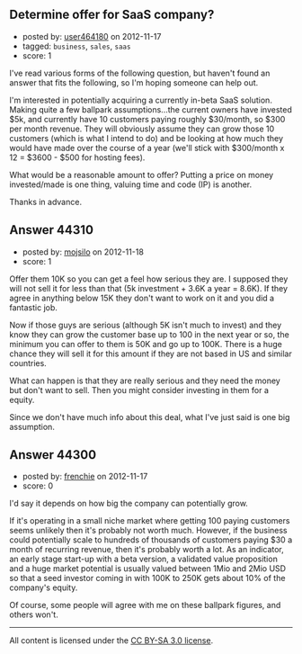 ## Determine offer for SaaS company?

- posted by: [user464180](https://stackexchange.com/users/-1/19047-user464180) on 2012-11-17
- tagged: `business`, `sales`, `saas`
- score: 1

I've read various forms of the following question, but haven't found an answer that fits the following, so I'm hoping someone can help out.

I'm interested in potentially acquiring a currently in-beta SaaS solution.  Making quite a few ballpark assumptions...the current owners have invested $5k, and currently have 10 customers paying roughly $30/month, so $300 per month revenue. They will obviously assume they can grow those 10 customers (which is what I intend to do) and be looking at how much they would have made over the course of a year (we'll stick with $300/month x 12 = $3600 - $500 for hosting fees).

What would be a reasonable amount to offer?  Putting a price on money invested/made is one thing, valuing time and code (IP) is another.

Thanks in advance.


## Answer 44310

- posted by: [mojsilo](https://stackexchange.com/users/-1/1826-mojsilo) on 2012-11-18
- score: 1

Offer them 10K so you can get a feel how serious they are. I supposed they will not sell it for less than that (5k investment + 3.6K a year = 8.6K). If they agree in anything below 15K they don't want to work on it and you did a fantastic job.

Now if those guys are serious (although 5K isn't much to invest) and they know they can grow the customer base up to 100 in the next year or so, the minimum you can offer to them is 50K and go up to 100K. There is a huge chance they will sell it for this amount if they are not based in US and similar countries.

What can happen is that they are really serious and they need the money but don't want to sell. Then you might consider investing in them for a equity.

Since we don't have much info about this deal, what I've just said is one big assumption.


## Answer 44300

- posted by: [frenchie](https://stackexchange.com/users/-1/15155-frenchie) on 2012-11-17
- score: 0

I'd say it depends on how big the company can potentially grow.

If it's operating in a small niche market where getting 100 paying customers seems unlikely then it's probably not worth much. However, if the business could potentially scale to hundreds of thousands of customers paying $30 a month of recurring revenue, then it's probably worth a lot. As an indicator, an early stage start-up with a beta version, a validated value proposition and a huge market potential is usually valued between 1Mio and 2Mio USD so that a seed investor coming in with 100K to 250K gets about 10% of the company's equity. 

Of course, some people will agree with me on these ballpark figures, and others won't.



---

All content is licensed under the [CC BY-SA 3.0 license](https://creativecommons.org/licenses/by-sa/3.0/).
